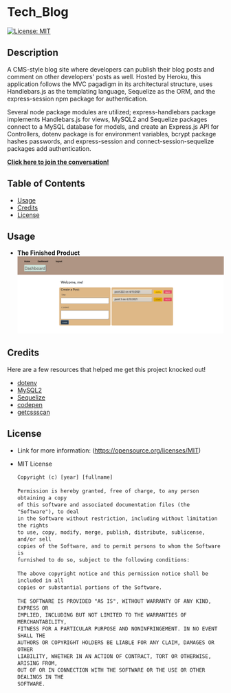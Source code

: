 # Tech_Blog
[![License: MIT](https://img.shields.io/badge/License-MIT-yellow.svg)](https://opensource.org/licenses/MIT)

## Description
A CMS-style blog site where developers can publish their blog posts and comment on other developers' posts as well. Hosted by Heroku, this application follows the MVC pagadigm in its architectural structure, uses Handlebars.js as the templating language, Sequelize as the ORM, and the express-session npm package for authentication. 

Several node package modules are utilized; express-handlebars package implements Handlebars.js for views, MySQL2 and Sequelize packages connect to a MySQL database for models, and create an Express.js API for Controllers, dotenv package is for environment variables, bcrypt package hashes passwords, and express-session and connect-session-sequelize packages add authentication.

**[Click here to join the conversation!](https://mighty-taiga-53972.herokuapp.com/login)**

## Table of Contents
* [Usage](#usage)
* [Credits](#credits)
* [License](#license)

## Usage
* **The Finished Product**  
![Tech-Blog](assets/images/snapshot.png)

## Credits
Here are a few resources that helped me get this project knocked out!
* [dotenv](https://www.npmjs.com/package/dotenv)
* [MySQL2](https://www.npmjs.com/package/mysql2)
* [Sequelize](https://www.npmjs.com/package/sequelize)
* [codepen](https://codepen.io/ben_jammin/pen/syaCq)
* [getcssscan](https://getcssscan.com/css-box-shadow-examples)

## License
* Link for more information: (https://opensource.org/licenses/MIT)
* MIT License

      Copyright (c) [year] [fullname]
      
      Permission is hereby granted, free of charge, to any person obtaining a copy
      of this software and associated documentation files (the "Software"), to deal
      in the Software without restriction, including without limitation the rights
      to use, copy, modify, merge, publish, distribute, sublicense, and/or sell
      copies of the Software, and to permit persons to whom the Software is
      furnished to do so, subject to the following conditions:
      
      The above copyright notice and this permission notice shall be included in all
      copies or substantial portions of the Software.
      
      THE SOFTWARE IS PROVIDED "AS IS", WITHOUT WARRANTY OF ANY KIND, EXPRESS OR
      IMPLIED, INCLUDING BUT NOT LIMITED TO THE WARRANTIES OF MERCHANTABILITY,
      FITNESS FOR A PARTICULAR PURPOSE AND NONINFRINGEMENT. IN NO EVENT SHALL THE
      AUTHORS OR COPYRIGHT HOLDERS BE LIABLE FOR ANY CLAIM, DAMAGES OR OTHER
      LIABILITY, WHETHER IN AN ACTION OF CONTRACT, TORT OR OTHERWISE, ARISING FROM,
      OUT OF OR IN CONNECTION WITH THE SOFTWARE OR THE USE OR OTHER DEALINGS IN THE
      SOFTWARE.

